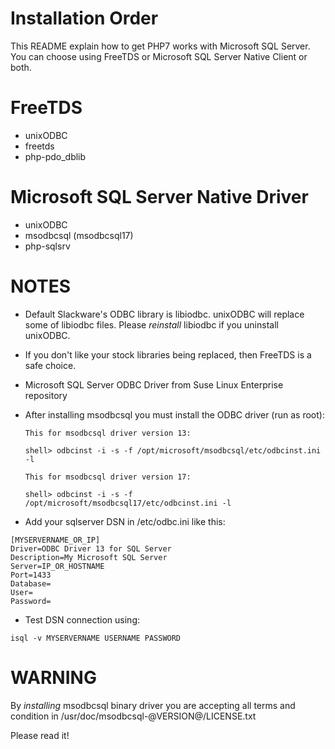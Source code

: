 Installation Order
==================

This README explain how to get PHP7 works with Microsoft SQL Server.
You can choose using FreeTDS or Microsoft SQL Server Native Client or both.


FreeTDS
=======

* unixODBC
* freetds
* php-pdo_dblib


Microsoft SQL Server Native Driver
==================================

* unixODBC
* msodbcsql (msodbcsql17)
* php-sqlsrv


NOTES
=====

* Default Slackware's ODBC library is libiodbc. unixODBC will replace some of
  libiodbc files. Please *reinstall* libiodbc if you uninstall unixODBC.

* If you don't like your stock libraries being replaced,
  then FreeTDS is a safe choice.

* Microsoft SQL Server ODBC Driver from Suse Linux Enterprise repository

* After installing msodbcsql you must install the ODBC driver (run as root):

  ```
  This for msodbcsql driver version 13:
  
  shell> odbcinst -i -s -f /opt/microsoft/msodbcsql/etc/odbcinst.ini -l
  
  This for msodbcsql driver version 17:
  
  shell> odbcinst -i -s -f /opt/microsoft/msodbcsql17/etc/odbcinst.ini -l
  ```

* Add your sqlserver DSN in /etc/odbc.ini like this:

```
[MYSERVERNAME_OR_IP]
Driver=ODBC Driver 13 for SQL Server
Description=My Microsoft SQL Server
Server=IP_OR_HOSTNAME
Port=1433
Database=
User=
Password=
```

* Test DSN connection using:

```
isql -v MYSERVERNAME USERNAME PASSWORD
```


WARNING
=======

By *installing* msodbcsql binary driver you are accepting all terms and condition
in /usr/doc/msodbcsql-@VERSION@/LICENSE.txt

Please read it!
